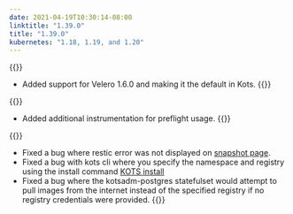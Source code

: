 ```yaml
---
date: 2021-04-19T10:30:14-08:00
linktitle: "1.39.0"
title: "1.39.0"
kubernetes: "1.18, 1.19, and 1.20"
---
```

{{<features>}}
  * Added support for Velero 1.6.0 and making it the default in Kots.
{{</features>}}

{{<changes>}}
* Added additional instrumentation for preflight usage.
{{</changes>}}

{{<fixes>}}
* Fixed a bug where restic error was not displayed on [snapshot page](/kotsadm/snapshots/overview/).
* Fixed a bug with kots cli where you specify the namespace and registry using the install command [KOTS install](/kotsadm/installing/airgap-packages/)
* Fixed a bug where the kotsadm-postgres statefulset would attempt to pull images from the internet instead of the specified registry if no registry credentials were provided.
{{</fixes>}}

